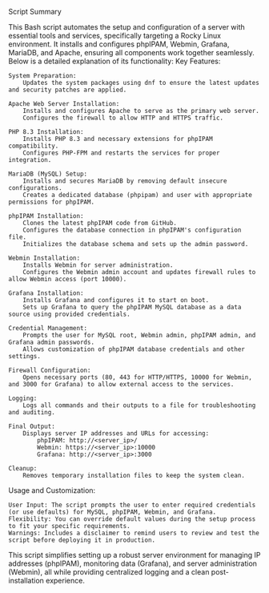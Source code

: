 Script Summary

This Bash script automates the setup and configuration of a server with essential tools and services, specifically targeting a Rocky Linux environment. It installs and configures phpIPAM, Webmin, Grafana, MariaDB, and Apache, ensuring all components work together seamlessly. Below is a detailed explanation of its functionality:
Key Features:

    System Preparation:
        Updates the system packages using dnf to ensure the latest updates and security patches are applied.

    Apache Web Server Installation:
        Installs and configures Apache to serve as the primary web server.
        Configures the firewall to allow HTTP and HTTPS traffic.

    PHP 8.3 Installation:
        Installs PHP 8.3 and necessary extensions for phpIPAM compatibility.
        Configures PHP-FPM and restarts the services for proper integration.

    MariaDB (MySQL) Setup:
        Installs and secures MariaDB by removing default insecure configurations.
        Creates a dedicated database (phpipam) and user with appropriate permissions for phpIPAM.

    phpIPAM Installation:
        Clones the latest phpIPAM code from GitHub.
        Configures the database connection in phpIPAM's configuration file.
        Initializes the database schema and sets up the admin password.

    Webmin Installation:
        Installs Webmin for server administration.
        Configures the Webmin admin account and updates firewall rules to allow Webmin access (port 10000).

    Grafana Installation:
        Installs Grafana and configures it to start on boot.
        Sets up Grafana to query the phpIPAM MySQL database as a data source using provided credentials.

    Credential Management:
        Prompts the user for MySQL root, Webmin admin, phpIPAM admin, and Grafana admin passwords.
        Allows customization of phpIPAM database credentials and other settings.

    Firewall Configuration:
        Opens necessary ports (80, 443 for HTTP/HTTPS, 10000 for Webmin, and 3000 for Grafana) to allow external access to the services.

    Logging:
        Logs all commands and their outputs to a file for troubleshooting and auditing.

    Final Output:
        Displays server IP addresses and URLs for accessing:
            phpIPAM: http://<server_ip>/
            Webmin: https://<server_ip>:10000
            Grafana: http://<server_ip>:3000

    Cleanup:
        Removes temporary installation files to keep the system clean.

Usage and Customization:

    User Input: The script prompts the user to enter required credentials (or use defaults) for MySQL, phpIPAM, Webmin, and Grafana.
    Flexibility: You can override default values during the setup process to fit your specific requirements.
    Warnings: Includes a disclaimer to remind users to review and test the script before deploying it in production.

This script simplifies setting up a robust server environment for managing IP addresses (phpIPAM), monitoring data (Grafana), and server administration (Webmin), all while providing centralized logging and a clean post-installation experience.
